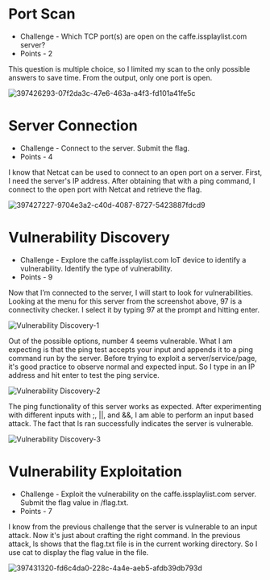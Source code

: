 # Port Scan

* Challenge - Which TCP port(s) are open on the caffe.issplaylist.com server?
* Points - 2

This question is multiple choice, so I limited my scan to the only possible answers to save time. From the output, only one port is open. 

![397426293-07f2da3c-47e6-463a-a4f3-fd101a41fe5c](https://github.com/user-attachments/assets/fffc0675-f448-49be-8b0d-0972514c5dc1)


# Server Connection

* Challenge - Connect to the server. Submit the flag.
* Points - 4

I know that Netcat can be used to connect to an open port on a server. First, I need the server's IP address. After obtaining that with a ping command, I connect to the open port with Netcat and retrieve the flag. 

![397427227-9704e3a2-c40d-4087-8727-5423887fdcd9](https://github.com/user-attachments/assets/8f7f011a-ecb5-4bf5-b901-178bc6a675fb)


# Vulnerability Discovery

* Challenge - Explore the caffe.issplaylist.com IoT device to identify a vulnerability. Identify the type of vulnerability.
* Points - 9

Now that I’m connected to the server, I will start to look for vulnerabilities. Looking at the menu for this server from the screenshot above, 97 is a connectivity checker. I select it by typing 97 at the prompt and hitting enter. 

![Vulnerability Discovery-1](https://github.com/user-attachments/assets/7ea6843c-20e8-47a4-bba6-896d23000c0a)

Out of the possible options, number 4 seems vulnerable. What I am expecting is that the ping test accepts your input and appends it to a ping command run by the server. Before trying to exploit a server/service/page, it's good practice to observe normal and expected input. So I type in an IP address and hit enter to test the ping service. 

![Vulnerability Discovery-2](https://github.com/user-attachments/assets/3785e985-6c5e-47d4-9181-dab32b158371)

The ping functionality of this server works as expected. After experimenting with different inputs with ;, ||, and &&, I am able to perform an input based attack. The fact that ls ran successfully indicates the server is vulnerable. 

![Vulnerability Discovery-3](https://github.com/user-attachments/assets/038129ce-cca9-4e08-bbd6-0b0f271dee03)


# Vulnerability Exploitation

* Challenge - Exploit the vulnerability on the caffe.issplaylist.com server. Submit the flag value in /flag.txt.
* Points - 7

I know from the previous challenge that the server is vulnerable to an input attack. Now it's just about crafting the right command. In the previous attack, ls shows that the flag.txt file is in the current working directory. So I use cat to display the flag value in the file. 

![397431320-fd6c4da0-228c-4a4e-aeb5-afdb39db793d](https://github.com/user-attachments/assets/bc0ada9b-d79a-4e0d-b49b-35431d2ddd39)

